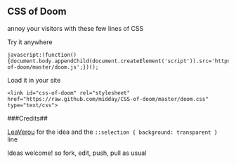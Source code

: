 ## CSS of Doom ##
annoy your visitors with these few lines of CSS

Try it anywhere

    javascript:(function(){document.body.appendChild(document.createElement('script')).src='https://raw.github.com/midday/CSS-of-doom/master/doom.js';})();
    
Load it in your site

    <link id="css-of-doom" rel="stylesheet" href="https://raw.github.com/midday/CSS-of-doom/master/doom.css" type="text/css">
    
###Credits##

[LeaVerou](https://twitter.com/#!/LeaVerou) for the idea and the `::selection { background: transparent }` line

Ideas welcome! so fork, edit, push, pull as usual